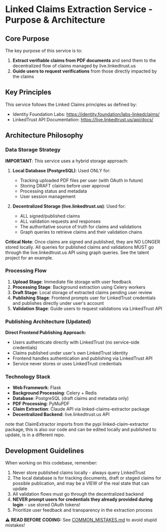 # Linked Claims Extraction Service - Purpose & Architecture

## Core Purpose

The key purpose of this service is to:

1. **Extract verifiable claims from PDF documents** and send them to the decentralized flow of claims managed by live.linkedtrust.us
2. **Guide users to request verifications** from those directly impacted by the claims

## Key Principles

This service follows the Linked Claims principles as defined by:
- Identity Foundation Labs: https://identity.foundation/labs-linkedclaims/
- LinkedTrust API Documentation: https://live.linkedtrust.us/api/docs/

## Architecture Philosophy

### Data Storage Strategy

**IMPORTANT**: This service uses a hybrid storage approach:

1. **Local Database (PostgreSQL)**: Used ONLY for:
   - Tracking uploaded PDF files per user (with OAuth in future)
   - Storing DRAFT claims before user approval
   - Processing status and metadata
   - User session management

2. **Decentralized Storage (live.linkedtrust.us)**: Used for:
   - ALL signed/published claims
   - ALL validation requests and responses
   - The authoritative source of truth for claims and validations
   - Graph queries to retrieve claims and their validation chains

**Critical Note**: Once claims are signed and published, they are NO LONGER stored locally. All queries for published claims and validations MUST go through the live.linkedtrust.us API using graph queries. See the talent project for an example.

### Processing Flow

1. **Upload Stage**: Immediate file storage with user feedback
2. **Processing Stage**: Background extraction using Celery workers
3. **Draft Stage**: Local storage of extracted claims pending user review
4. **Publishing Stage**: Frontend prompts user for LinkedTrust credentials and publishes directly under user's account
5. **Validation Stage**: Guide users to request validations via LinkedTrust API

### Publishing Architecture (Updated)

**Direct Frontend Publishing Approach:**
- Users authenticate directly with LinkedTrust (no service-side credentials)
- Claims published under user's own LinkedTrust identity
- Frontend handles authentication and publishing via LinkedTrust API
- Service never stores or uses LinkedTrust credentials

### Technology Stack

- **Web Framework**: Flask
- **Background Processing**: Celery + Redis
- **Database**: PostgreSQL (draft claims and metadata only)
- **PDF Processing**: PyMuPDF
- **Claim Extraction**: Claude API via linked-claims-extractor package
- **Decentralized Backend**: live.linkedtrust.us API

note that ClaimExtractor imports from the pypi linked-claim-extractor package, this is also our code and can be edited locally and published to update, is in a different repo.

## Development Guidelines

When working on this codebase, remember:

1. Never store published claims locally - always query LinkedTrust
2. The local database is for tracking documents, draft or staged claims for possible publication, and may be a VIEW of the real state that can update
3. All validation flows must go through the decentralized backend
4. **NEVER prompt users for credentials they already provided during login** - use stored OAuth tokens!
5. Prioritize user feedback and transparency in the extraction process

⚠️ **READ BEFORE CODING:** See [COMMON_MISTAKES.md](COMMON_MISTAKES.md) to avoid stupid mistakes!
